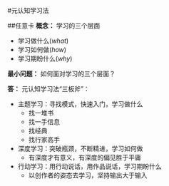#元认知学习法


##任意卡
**概念：** 学习的三个层面
- 学习做什么(*what*)
- 学习如何做(*how*)
- 学习期盼什么(*why*)

**最小问题：** 如何面对学习的三个层面？

**答：**  元认知学习法“三板斧”：

- 主题学习：寻找模式，快速入门，学习做什么
  - 找一堆书
  - 找一手信息
  - 找经典
  - 找行家高手
- 深度学习：突破瓶颈，不断精进，学习如何做
  - 有深度才有意义，有深度的偏见胜于平庸
- 行动学习：用行动说话，用作品说话，学习期盼什么
  - 以创作者的姿态去学习，坚持输出大于输入

